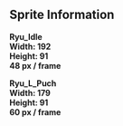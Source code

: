 ## Sprite Information

**Ryu_Idle\
Width: 192\
Height: 91\
48 px / frame**

**Ryu_L_Puch\
Width: 179\
Height: 91\
60 px / frame**
